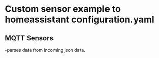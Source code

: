 # Custom sensor example to homeassistant configuration.yaml

## MQTT Sensors
-parses data from incoming json data.